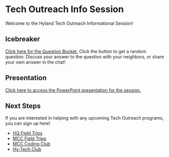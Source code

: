 # Tech Outreach Info Session
Welcome to the Hyland Tech Outreach Informational Session!

## Icebreaker
[Click here for the Question Bucket.](https://hylandtechclub.com/QuestionBucket.html) Click the button to get a random question. Discuss your answer to the question with your neighbors, or share your own answer in the chat!

## Presentation
[Click here to access the PowerPoint presentation for the session.](https://hylandsw-my.sharepoint.com/:p:/g/personal/techoutreachteam_hyland_com/EfkV67b11PFPmrb39PrNG2kBO0beClMaVHOd_JOxgG8pSg?e=zRWEKY)

## Next Steps
If you are interested in helping with any upcoming Tech Outreach programs, you can sign up here!

- [HQ Field Trips]()
- [MCC Field Trips]()
- [MCC Coding Club]()
- [Hy-Tech Club]()
